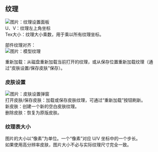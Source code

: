 
<a name="texturing"/>

## 纹理
![图片：纹理设置面板](https://github.com/tom5454/CustomPlayerModels/wiki/images/texture_settings.png)  
U、V：纹理左上角坐标  
Tex大小：纹理大小乘数，用于乘以所有纹理坐标。

部件纹理对齐：  
![图片：模型纹理](https://github.com/tom5454/CustomPlayerModels/wiki/images/part_texture.png)  

重新加载：从磁盘重新加载当前打开的纹理，或从保存位置重新加载纹理（通过“皮肤设置/保存皮肤”保存）。

<a name="skin-settings"/>

### 皮肤设置  
![图片：皮肤设置弹窗](https://github.com/tom5454/CustomPlayerModels/wiki/images/skin_settings.png)  
打开皮肤/保存皮肤：加载或保存皮肤纹理，可通过“重新加载”按钮刷新。  
新皮肤：创建一个新的空白皮肤纹理。  
删除皮肤：恢复为原版皮肤。

<a name="texture-sheet-size"/>

### 纹理表大小  
图片的大小以“像素”为单位。一个“像素”对应 U/V 坐标中的一个步长。  
如果使用高分辨率皮肤，图片大小不必与实际纹理尺寸完全一致。

